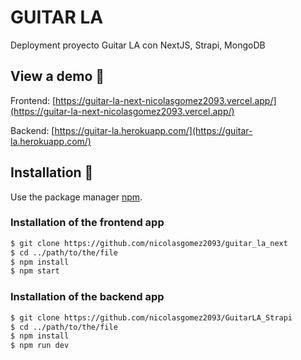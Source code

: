 # GUITAR LA
Deployment proyecto Guitar LA con NextJS, Strapi, MongoDB

## View a demo :pushpin:

Frontend: [https://guitar-la-next-nicolasgomez2093.vercel.app/](https://guitar-la-next-nicolasgomez2093.vercel.app/)

Backend: [https://guitar-la.herokuapp.com/](https://guitar-la.herokuapp.com/)


## Installation :wrench:

Use the package manager [npm](https://www.npmjs.com/).

### Installation of the frontend app

```bash
$ git clone https://github.com/nicolasgomez2093/guitar_la_next
$ cd ../path/to/the/file
$ npm install
$ npm start

```

### Installation of the backend app

```bash
$ git clone https://github.com/nicolasgomez2093/GuitarLA_Strapi
$ cd ../path/to/the/file
$ npm install
$ npm run dev

